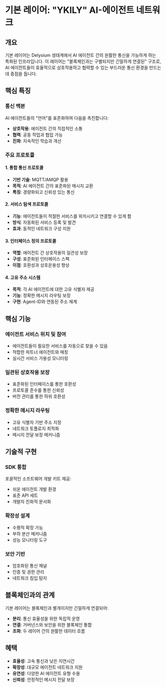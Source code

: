 # 기본 레이어: "YKILY" AI-에이전트 네트워크

## 개요

기본 레이어는 Delysium 생태계에서 AI 에이전트 간의 원활한 통신을 가능하게 하는 특화된 인프라입니다. 이 레이어는 "블록체인과는 구별되지만 긴밀하게 연결된" 구조로, AI 에이전트들이 효율적으로 상호작용하고 협력할 수 있는 부드러운 통신 환경을 만드는 데 중점을 둡니다.

## 핵심 특징

### 통신 백본
AI 에이전트들의 "언어"를 표준화하여 다음을 촉진합니다:
- **상호작용**: 에이전트 간의 직접적인 소통
- **협력**: 공동 작업과 협업 가능
- **진화**: 지속적인 학습과 개선

### 주요 프로토콜

#### 1. 통합 통신 프로토콜
- **기반 기술**: MQTT/AMQP 활용
- **목적**: AI 에이전트 간의 표준화된 메시지 교환
- **특징**: 경량화되고 신뢰성 있는 통신

#### 2. 서비스 탐색 프로토콜
- **기능**: 에이전트들이 적절한 서비스를 위치시키고 연결할 수 있게 함
- **방식**: 자동화된 서비스 등록 및 발견
- **효과**: 동적인 네트워크 구성 지원

#### 3. 인터페이스 정의 프로토콜
- **역할**: 에이전트 간 상호작용의 일관성 보장
- **구성**: 표준화된 인터페이스 스펙
- **이점**: 호환성과 상호운용성 향상

#### 4. 고유 주소 시스템
- **목적**: 각 AI 에이전트에 대한 고유 식별자 제공
- **기능**: 정확한 메시지 라우팅 보장
- **구현**: Agent-ID와 연동된 주소 체계

## 핵심 기능

### 에이전트 서비스 위치 및 참여
- 에이전트들이 필요한 서비스를 자동으로 찾을 수 있음
- 적합한 파트너 에이전트와 매칭
- 실시간 서비스 가용성 모니터링

### 일관된 상호작용 보장
- 표준화된 인터페이스를 통한 호환성
- 프로토콜 준수를 통한 신뢰성
- 버전 관리를 통한 하위 호환성

### 정확한 메시지 라우팅
- 고유 식별자 기반 주소 지정
- 네트워크 토폴로지 최적화
- 메시지 전달 보장 메커니즘

## 기술적 구현

### SDK 통합
포괄적인 소프트웨어 개발 키트 제공:
- 쉬운 에이전트 개발 환경
- 표준 API 세트
- 개발자 친화적 문서화

### 확장성 설계
- 수평적 확장 가능
- 부하 분산 메커니즘
- 성능 모니터링 도구

### 보안 기반
- 암호화된 통신 채널
- 인증 및 권한 관리
- 네트워크 침입 탐지

## 블록체인과의 관계

기본 레이어는 블록체인과 별개이지만 긴밀하게 연결되어:
- **분리**: 통신 효율성을 위한 독립적 운영
- **연결**: 거버넌스와 보안을 위한 블록체인 통합
- **조화**: 두 레이어 간의 원활한 데이터 흐름

## 혜택

- **효율성**: 고속 통신과 낮은 지연시간
- **확장성**: 대규모 에이전트 네트워크 지원
- **유연성**: 다양한 AI 에이전트 유형 수용
- **신뢰성**: 안정적인 메시지 전달 보장